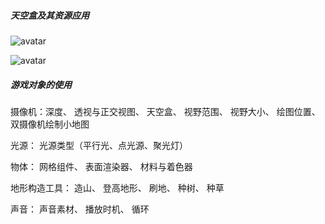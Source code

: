 ##### 天空盒及其资源应用

![avatar](http://wx3.sinaimg.cn/mw690/932e8e0cgy1fq7ztgyjqbj20rd07gjsg.jpg)

![avatar](http://wx4.sinaimg.cn/mw690/932e8e0cgy1fq7ztggidgj207m0glaa2.jpg)

##### 游戏对象的使用
摄像机：深度、 透视与正交视图、 天空盒、 视野范围、 视野大小、 绘图位置、 双摄像机绘制小地图

光源： 光源类型（平行光、点光源、聚光灯）

物体： 网格组件、 表面渲染器、 材料与着色器

地形构造工具： 造山、 登高地形、 刷地、 种树、 种草

声音： 声音素材、 播放时机、 循环
